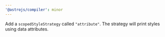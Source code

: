 ```yaml
---
'@astrojs/compiler': minor
---
```


Add a `scopedStyleStrategy` called `"attribute"`. The strategy will print styles using data attributes.
